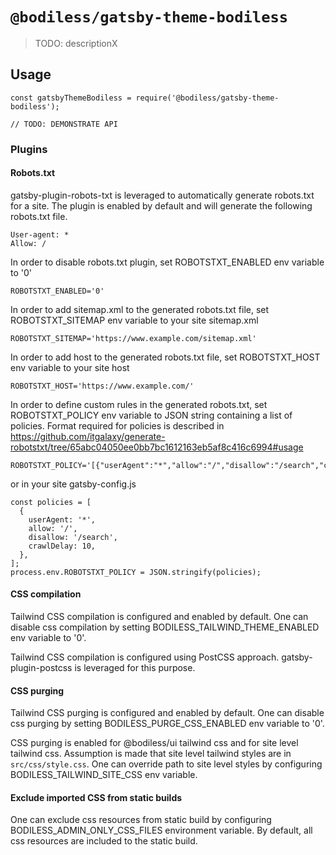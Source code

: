 # `@bodiless/gatsby-theme-bodiless`

> TODO: descriptionX

## Usage

```
const gatsbyThemeBodiless = require('@bodiless/gatsby-theme-bodiless');

// TODO: DEMONSTRATE API
```
### Plugins

#### Robots.txt

gatsby-plugin-robots-txt is leveraged to automatically generate robots.txt for a site. The plugin is enabled by default and will generate the following robots.txt file.
```
User-agent: *
Allow: /
```
In order to disable robots.txt plugin, set ROBOTSTXT_ENABLED env variable to '0'
```
ROBOTSTXT_ENABLED='0'
```
In order to add sitemap.xml to the generated robots.txt file, set ROBOTSTXT_SITEMAP env variable to your site sitemap.xml
```
ROBOTSTXT_SITEMAP='https://www.example.com/sitemap.xml'
```
In order to add host to the generated robots.txt file, set ROBOTSTXT_HOST env variable to your site host
```
ROBOTSTXT_HOST='https://www.example.com/'
```
In order to define custom rules in the generated robots.txt, set ROBOTSTXT_POLICY env variable to JSON string containing a list of policies. Format required for policies is described in https://github.com/itgalaxy/generate-robotstxt/tree/65abc04050ee0bb7bc1612163eb5af8c416c6994#usage
```
ROBOTSTXT_POLICY='[{"userAgent":"*","allow":"/","disallow":"/search","crawlDelay":10}]'
```
or in your site gatsby-config.js
```
const policies = [
  {
    userAgent: '*',
    allow: '/',
    disallow: '/search',
    crawlDelay: 10,
  },
];
process.env.ROBOTSTXT_POLICY = JSON.stringify(policies);
```

#### CSS compilation

Tailwind CSS compilation is configured and enabled by default. One can disable css compilation by setting BODILESS_TAILWIND_THEME_ENABLED env variable to '0'.

Tailwind CSS compilation is configured using PostCSS approach. gatsby-plugin-postcss is leveraged for this purpose.

#### CSS purging

Tailwind CSS purging is configured and enabled by default. One can disable css purging by setting BODILESS_PURGE_CSS_ENABLED env variable to '0'.

CSS purging is enabled for @bodiless/ui tailwind css and for site level tailwind css. Assumption is made that site level tailwind styles are in `src/css/style.css`. One can override path to site level styles by configuring BODILESS_TAILWIND_SITE_CSS env variable.

#### Exclude imported CSS from static builds

One can exclude css resources from static build by configuring BODILESS_ADMIN_ONLY_CSS_FILES environment variable. By default, all css resources are included to the static build.
